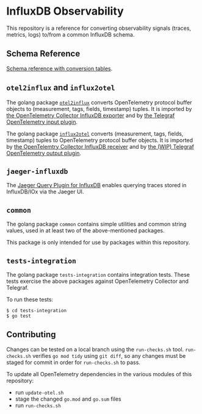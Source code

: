 # InfluxDB Observability

This repository is a reference for converting observability signals (traces, metrics, logs) to/from a common InfluxDB schema.

## Schema Reference

[Schema reference with conversion tables](docs/index.md).

## `otel2influx` and `influx2otel`

The golang package [`otel2influx`](otel2influx/README.md) converts OpenTelemetry protocol buffer objects to (measurement, tags, fields, timestamp) tuples.
It is imported by [the OpenTelemetry Collector InfluxDB exporter](https://github.com/open-telemetry/opentelemetry-collector-contrib/tree/v0.27.0/exporter/influxdbexporter)
and by [the Telegraf OpenTelemetry input plugin](https://github.com/influxdata/telegraf/tree/master/plugins/inputs/opentelemetry).

The golang package [`influx2otel`](influx2otel/README.md) converts (measurement, tags, fields, timestamp) tuples to OpenTelemetry protocol buffer objects.
It is imported by [the OpenTelemtry Collector InfluxDB receiver](https://github.com/open-telemetry/opentelemetry-collector-contrib/tree/v0.27.0/receiver/influxdbreceiver)
and by [the (WIP) Telegraf OpenTelemetry output plugin](https://github.com/influxdata/telegraf/pull/9228).

## `jaeger-influxdb`

The [Jaeger Query Plugin for InfluxDB](jaeger-influxdb) enables querying traces stored in InfluxDB/IOx via the Jaeger UI.

## `common`

The golang package `common` contains simple utilities and common string values,
used in at least two of the above-mentioned packages.

This package is only intended for use by packages within this repository.

## `tests-integration`

The golang package `tests-integration` contains integration tests.
These tests exercise the above packages against OpenTelemetry Collector and Telegraf.

To run these tests:
```console
$ cd tests-integration
$ go test
```

## Contributing

Changes can be tested on a local branch using the `run-checks.sh` tool.
`run-checks.sh` verifies `go mod tidy` using `git diff`,
so any changes must be staged for commit in order for `run-checks.sh` to pass.

To update all OpenTelemetry dependencies in the various modules of this repository:
- run `update-otel.sh`
- stage the changed `go.mod` and `go.sum` files
- run `run-checks.sh`
